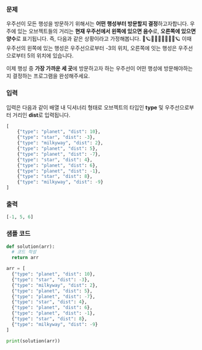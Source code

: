 ### 문제

우주선이 모든 행성을 방문하기 위해서는 **어떤 행성부터 방문할지 결정**하고자합니다.
우주에 있는 오브젝트들의 거리는 **현재 우주선에서 왼쪽에 있으면 음수**로, **오른쪽에 있으면 양수**로 표기됩니다.
즉, 다음과 같은 상황이라고 가정해봅니다.
🌌🪐✨✨🚀✨🌌✨✨🪐
이때 우주선의 왼쪽에 있는 행성은 우주선으로부터 -3의 위치, 오른쪽에 잇는 행성은 우주선으로부터 5의 위치에 있습니다.

이제 행성 중 **가장 가까운 세 곳**에 방문하고자 하는 우주선이 어떤 행성에 방문해야하는지 결정하는 프로그램을 완성해주세요.

### 입력

입력은 다음과 같이 배열 내 딕셔너리 형태로 오브젝트의 타입인 **type** 및 우주선으로부터 거리인 **dist**로 입력됩니다.

```python
[
	{"type": "planet", "dist": 10},
	{"type": "star", "dist": -3},
	{"type": "milkyway", "dist": 2},
	{"type": "planet", "dist": 5},
	{"type": "planet", "dist": -7},
	{"type": "star", "dist": 4},
	{"type": "planet", "dist": 6},
	{"type": "planet", "dist": -1},
	{"type": "star", "dist": 8},
	{"type": "milkyway", "dist": -9}
]
```

### 출력

```python
[-1, 5, 6]
```

### 샘플 코드

```python
def solution(arr):
  # 코드 작성
  return arr

arr = [
  {"type": "planet", "dist": 10},
  {"type": "star", "dist": -3},
  {"type": "milkyway", "dist": 2},
  {"type": "planet", "dist": 5},
  {"type": "planet", "dist": -7},
  {"type": "star", "dist": 4},
  {"type": "planet", "dist": 6},
  {"type": "planet", "dist": -1},
  {"type": "star", "dist": 8},
  {"type": "milkyway", "dist": -9}
]

print(solution(arr))
```

